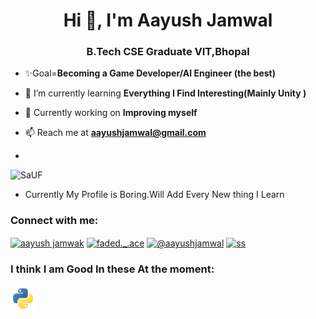 <h1 align="center">Hi 👋, I'm Aayush Jamwal</h1>
<h3 align="center">B.Tech CSE Graduate VIT,Bhopal</h3>

- ✨Goal=**Becoming a Game Developer/AI Engineer (the best)**

- 🌱 I’m currently learning **Everything I Find Interesting(Mainly Unity )**

- 🔭 Currently working on **Improving myself**

- 📫 Reach me at **aayushjamwal@gmail.com**

- 

![SaUF](https://user-images.githubusercontent.com/98228106/150651472-eb7385ea-5bc1-4c5f-9a11-8755ffd47686.gif)

- Currently My Profile is Boring.Will Add Every New thing I Learn

<h3 align="left">Connect with me:</h3>
<p align="left">
<a href="https://www.facebook.com/aayush.jamwal/" target="blank"><img align="center" src="https://raw.githubusercontent.com/rahuldkjain/github-profile-readme-generator/master/src/images/icons/Social/facebook.svg" alt="aayush jamwak" height="30" width="40" /></a>
<a href="https://instagram.com/aayush._.jamwal" target="blank"><img align="center" src="https://raw.githubusercontent.com/rahuldkjain/github-profile-readme-generator/master/src/images/icons/Social/instagram.svg" alt="faded._.ace" height="30" width="40" /></a>
<a href="https://www.hackerrank.com/aayushjamwal" target="blank"><img align="center" src="https://raw.githubusercontent.com/rahuldkjain/github-profile-readme-generator/master/src/images/icons/Social/hackerrank.svg" alt="@aayushjamwal" height="30" width="40" /></a>
<a href="https://www.linkedin.com/in/aayush-jamwal-478123171/" target="blank"><img align="center" src="https://raw.githubusercontent.com/rahuldkjain/github-profile-readme-generator/master/src/images/icons/Social/linked-in-alt.svg" alt="ss" height="30" width="40" /></a>
</p>
<h3 align="left">I think I am Good In these At the moment:</h3>
<p align="left"> <a href="https://www.python.org" target="_blank" rel="noreferrer"> <img src="https://raw.githubusercontent.com/devicons/devicon/master/icons/python/python-original.svg" alt="python" width="40" height="40"/> </a> </p>
